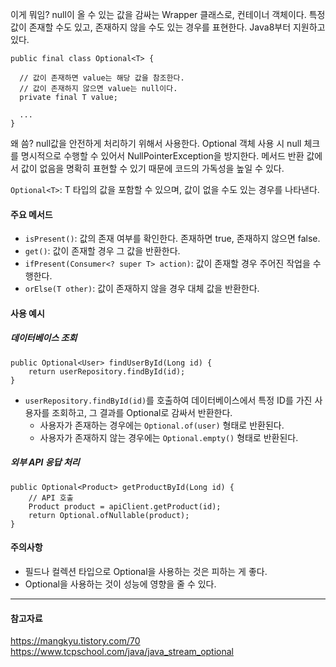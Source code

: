 이게 뭐임? null이 올 수 있는 값을 감싸는 Wrapper 클래스로, 컨테이너 객체이다. 특정 값이 존재할 수도 있고, 존재하지 않을 수도 있는 경우를 표현한다. Java8부터 지원하고 있다. 
```
public final class Optional<T> {

  // 값이 존재하면 value는 해당 값을 참조한다.
  // 값이 존재하지 않으면 value는 null이다.
  private final T value;
   
  ...
}
```


왜 씀? null값을 안전하게 처리하기 위해서 사용한다. Optional 객체 사용 시 null 체크를 명시적으로 수행할 수 있어서 NullPointerException을 방지한다. 메서드 반환 값에서 값이 없음을 명확히 표현할 수 있기 때문에 코드의 가독성을 높일 수 있다.

`Optional<T>`: T 타입의 값을 포함할 수 있으며, 값이 없을 수도 있는 경우를 나타낸다.

#### 주요 메서드
- `isPresent()`: 값의 존재 여부를 확인한다. 존재하면 true, 존재하지 않으면 false.
- `get()`: 값이 존재할 경우 그 값을 반환한다.
- `ifPresent(Consumer<? super T> action)`: 값이 존재할 경우 주어진 작업을 수행한다.
- `orElse(T other)`: 값이 존재하지 않을 경우 대체 값을 반환한다.

#### 사용 예시
##### 데이터베이스 조회
```
public Optional<User> findUserById(Long id) {
    return userRepository.findById(id);
}
```
* `userRepository.findById(id)`를 호출하여 데이터베이스에서 특정 ID를 가진 사용자를 조회하고, 그 결과를 Optional로 감싸서 반환한다.
	* 사용자가 존재하는 경우에는 `Optional.of(user)` 형태로 반환된다.
	* 사용자가 존재하지 않는 경우에는 `Optional.empty()` 형태로 반환된다.

##### 외부 API 응답 처리
```
public Optional<Product> getProductById(Long id) {
    // API 호출
    Product product = apiClient.getProduct(id);
    return Optional.ofNullable(product);
}
```


#### 주의사항
* 필드나 컬렉션 타입으로 Optional을 사용하는 것은 피하는 게 좋다.
* Optional을 사용하는 것이 성능에 영향을 줄 수 있다.

---
#### 참고자료
https://mangkyu.tistory.com/70
https://www.tcpschool.com/java/java_stream_optional